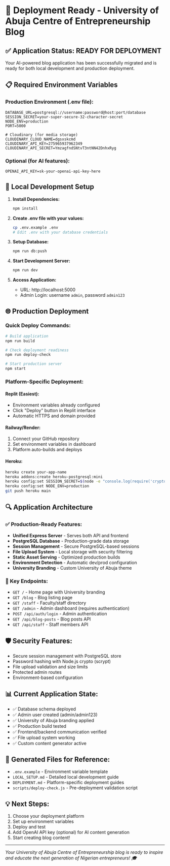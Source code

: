 # 🚀 Deployment Ready - University of Abuja Centre of Entrepreneurship Blog

## ✅ Application Status: READY FOR DEPLOYMENT

Your AI-powered blog application has been successfully migrated and is ready for both local development and production deployment.

## 📋 Required Environment Variables

### Production Environment (.env file):
```env
DATABASE_URL=postgresql://username:password@host:port/database
SESSION_SECRET=your-super-secure-32-character-secret
NODE_ENV=production
PORT=5000

# Cloudinary (for media storage)
CLOUDINARY_CLOUD_NAME=dgsxskcmd
CLOUDINARY_API_KEY=275965937962349
CLOUDINARY_API_SECRET=YmzagfndSNtvT3ntNN42DnhxRyg
```

### Optional (for AI features):
```env
OPENAI_API_KEY=sk-your-openai-api-key-here
```

## 🔧 Local Development Setup

1. **Install Dependencies:**
   ```bash
   npm install
   ```

2. **Create .env file with your values:**
   ```bash
   cp .env.example .env
   # Edit .env with your database credentials
   ```

3. **Setup Database:**
   ```bash
   npm run db:push
   ```

4. **Start Development Server:**
   ```bash
   npm run dev
   ```

5. **Access Application:**
   - URL: http://localhost:5000
   - Admin Login: username `admin`, password `admin123`

## 🌐 Production Deployment

### Quick Deploy Commands:
```bash
# Build application
npm run build

# Check deployment readiness
npm run deploy-check

# Start production server
npm start
```

### Platform-Specific Deployment:

#### Replit (Easiest):
- Environment variables already configured
- Click "Deploy" button in Replit interface
- Automatic HTTPS and domain provided

#### Railway/Render:
1. Connect your GitHub repository
2. Set environment variables in dashboard
3. Platform auto-builds and deploys

#### Heroku:
```bash
heroku create your-app-name
heroku addons:create heroku-postgresql:mini
heroku config:set SESSION_SECRET=$(node -e "console.log(require('crypto').randomBytes(32).toString('hex'))")
heroku config:set NODE_ENV=production
git push heroku main
```

## 🔍 Application Architecture

### ✅ Production-Ready Features:
- **Unified Express Server** - Serves both API and frontend
- **PostgreSQL Database** - Production-grade data storage
- **Session Management** - Secure PostgreSQL-based sessions
- **File Upload System** - Local storage with security filtering
- **Static Asset Serving** - Optimized production builds
- **Environment Detection** - Automatic dev/prod configuration
- **University Branding** - Custom University of Abuja theme

### 🎯 Key Endpoints:
- `GET /` - Home page with University branding
- `GET /blog` - Blog listing page
- `GET /staff` - Faculty/staff directory
- `GET /admin` - Admin dashboard (requires authentication)
- `POST /api/auth/login` - Admin authentication
- `GET /api/blog-posts` - Blog posts API
- `GET /api/staff` - Staff members API

## 🛡️ Security Features:
- Secure session management with PostgreSQL store
- Password hashing with Node.js crypto (scrypt)
- File upload validation and size limits
- Protected admin routes
- Environment-based configuration

## 📊 Current Application State:
- ✅ Database schema deployed
- ✅ Admin user created (admin/admin123)
- ✅ University of Abuja branding applied
- ✅ Production build tested
- ✅ Frontend/backend communication verified
- ✅ File upload system working
- ✅ Custom content generator active

## 🔗 Generated Files for Reference:
- `.env.example` - Environment variable template
- `LOCAL_SETUP.md` - Detailed local development guide
- `DEPLOYMENT.md` - Platform-specific deployment guides
- `scripts/deploy-check.js` - Pre-deployment validation script

## 💡 Next Steps:
1. Choose your deployment platform
2. Set up environment variables
3. Deploy and test
4. Add OpenAI API key (optional) for AI content generation
5. Start creating blog content!

---
*Your University of Abuja Centre of Entrepreneurship blog is ready to inspire and educate the next generation of Nigerian entrepreneurs! 🎓*